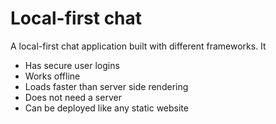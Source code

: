 # Local-first chat

A local-first chat application built with different frameworks. It

- Has secure user logins
- Works offline
- Loads faster than server side rendering
- Does not need a server
- Can be deployed like any static website
